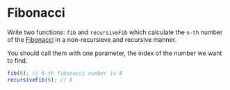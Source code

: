 # Fibonacci

Write two functions: `fib` and `recursiveFib` which calculate the `n-th` number of the [Fibonacci](https://en.wikipedia.org/wiki/Fibonacci_number) in a non-recursieve and recursive manner.

You should call them with one parameter, the index of the number we want to find.

```javascript
fib(6); // 6-th fibonacci number is 8
recursiveFib(6); // 8
```